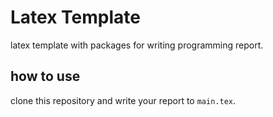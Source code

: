 # Latex Template
  latex template with packages for writing programming report.

## how to use
  clone this repository and write your report to `main.tex`.

